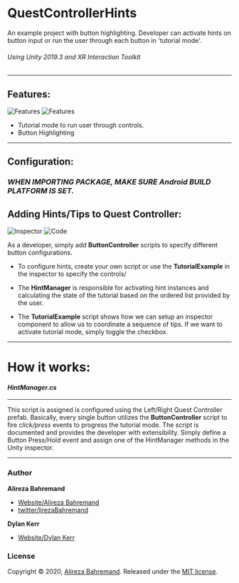 # QuestControllerHints
An example project with button highlighting. Developer can activate hints on button input or run the user through each button in 'tutorial mode'.

###### *Using Unity 2019.3 and XR Interaction Toolkit*

---

## Features:
![Features](https://i.imgur.com/k8ZTnvN.gif)
![Features](https://i.imgur.com/SaJavJx.gif)
* Tutorial mode to run user through controls.
* Button Highlighting
---

## Configuration:

### *WHEN IMPORTING PACKAGE, MAKE SURE Android BUILD PLATFORM IS SET.*

## Adding Hints/Tips to Quest Controller:
![Inspector](https://imgur.com/ZEzzep0.jpg)
![Code](https://i.imgur.com/LPwuV9a.png)

As a developer, simply add **ButtonController** scripts to specify different button configurations. 
* To configure hints, create your own script or use the **TutorialExample** in the inspector to specify the controls/ 

* The **HintManager** is responsible for activating hint instances and calculating the state of the tutorial based on the ordered list provided by the user.
* The **TutorialExample** script shows how we can setup an inspector component to allow us to coordinate a sequence of tips. If we want to activate tutorial mode, simply toggle the checkbox.
---

# How it works:

#### *HintManager.cs*
---
This script is assigned is configured using the Left/Right Quest Controller prefab. 
Basically, every single button utilizes the **ButtonController** script to fire _click/press_ events to progress the tutorial mode.
The script is documented and provides the developer with extensibility. Simply define a Button Press/Hold event and assign one of the HintManager methods in the Unity inspector.

---


### Author

**Alireza Bahremand**

* [Website/Alireza Bahremand](https://www.alirezabahremand.com/)
* [twitter/lirezaBahremand](https://twitter.com/lirezabahremand)

**Dylan Kerr**
* [Website/Dylan Kerr](https://www.djkerrdesign.com/)

### License

Copyright © 2020, [Alireza Bahremand](https://github.com/TheWiselyBearded).
Released under the [MIT license](LICENSE).
